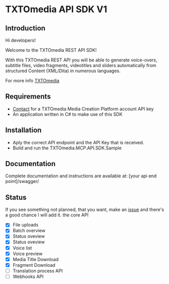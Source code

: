 ﻿# TXTOmedia API SDK V1

## Introduction

Hi developers!

Welcome to the TXTOmedia REST API SDK!


With this TXTOmedia REST API you will be able to generate voice-overs, subtitle files, video fragments, videotitles and sliders automatically from structured Content (XML/Dita) in numerous languages.

For more info [TXTOmedia](https://www.txtomedia.com/)

Requirements
------------
- [Contact](https://www.txtomedia.com/contact-us/) for a TXTOmedia Media Creation Platform account API key
- An application written in C# to make use of this SDK

## Installation

- Aply the correct API endpoint and the API Key that is received. 
- Build and run the TXTOmedia.MCP.API.SDK.Sample


## Documentation

Complete documentation and instructions are available at: [your api end point]/swagger/

## Status
If you see something not planned, that you want, make an [issue](https://github.com/TXTOmedia/TXTOmedia_API_SDK/issues) and there's a good chance I will add it.
the core API
- [x] File uploads
- [x] Batch overview
- [x] Status oveview
- [x] Status oveview
- [x] Voice list
- [x] Voice preview
- [x] Media Title Download
- [x] Fragment Download
- [ ] Translation process API
- [ ] Webhooks API